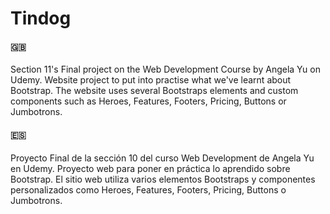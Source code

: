 # Tindog

#### :uk: 
Section 11's Final project on the Web Development Course by Angela Yu on Udemy.
Website project to put into practise what we've learnt about Bootstrap. The website uses several Bootstraps elements and custom components such as Heroes, Features, Footers, Pricing, Buttons or Jumbotrons.

#### :es:  
Proyecto Final de la sección 10 del curso Web Development de Angela Yu en Udemy. 
Proyecto web para poner en práctica lo aprendido sobre Bootstrap. El sitio web utiliza varios elementos Bootstraps y componentes personalizados como Heroes, Features, Footers, Pricing, Buttons o Jumbotrons.



